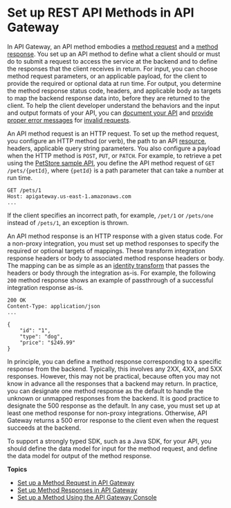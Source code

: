 # Set up REST API Methods in API Gateway<a name="how-to-method-settings"></a>

 In API Gateway, an API method embodies a [method request](https://docs.aws.amazon.com/apigateway/api-reference/resource/method/) and a [method response](https://docs.aws.amazon.com/apigateway/api-reference/resource/method-response/)\. You set up an API method to define what a client should or must do to submit a request to access the service at the backend and to define the responses that the client receives in return\. For input, you can choose method request parameters, or an applicable payload, for the client to provide the required or optional data at run time\. For output, you determine the method response status code, headers, and applicable body as targets to map the backend response data into, before they are returned to the client\. To help the client developer understand the behaviors and the input and output formats of your API, you can [document your API](api-gateway-documenting-api.md) and [provide proper error messages](api-gateway-gatewayResponse-definition.md#customize-gateway-responses) for [invalid requests](api-gateway-method-request-validation.md)\. 

An API method request is an HTTP request\. To set up the method request, you configure an HTTP method \(or verb\), the path to an API [resource](https://docs.aws.amazon.com/apigateway/api-reference/resource/resource/), headers, applicable query string parameters\. You also configure a payload when the HTTP method is `POST`, `PUT`, or `PATCH`\. For example, to retrieve a pet using the [PetStore sample API](api-gateway-create-api-from-example.md), you define the API method request of `GET /pets/{petId}`, where `{petId}` is a path parameter that can take a number at run time\.

```
GET /pets/1
Host: apigateway.us-east-1.amazonaws.com
...
```

If the client specifies an incorrect path, for example, `/pet/1` or `/pets/one` instead of `/pets/1`, an exception is thrown\.

An API method response is an HTTP response with a given status code\. For a non\-proxy integration, you must set up method responses to specify the required or optional targets of mappings\. These transform integration response headers or body to associated method response headers or body\. The mapping can be as simple as an [identity transform](https://en.wikipedia.org/wiki/Identity_transform) that passes the headers or body through the integration as\-is\. For example, the following `200` method response shows an example of passthrough of a successful integration response as\-is\.

```
200 OK 
Content-Type: application/json
...

{
    "id": "1",
    "type": "dog",
    "price": "$249.99"
}
```

In principle, you can define a method response corresponding to a specific response from the backend\. Typically, this involves any 2XX, 4XX, and 5XX responses\. However, this may not be practical, because often you may not know in advance all the responses that a backend may return\. In practice, you can designate one method response as the default to handle the unknown or unmapped responses from the backend\. It is good practice to designate the 500 response as the default\. In any case, you must set up at least one method response for non\-proxy integrations\. Otherwise, API Gateway returns a 500 error response to the client even when the request succeeds at the backend\.

 To support a strongly typed SDK, such as a Java SDK, for your API, you should define the data model for input for the method request, and define the data model for output of the method response\. 

**Topics**
+ [Set up a Method Request in API Gateway](api-gateway-method-settings-method-request.md)
+ [Set up Method Responses in API Gateway](api-gateway-method-settings-method-response.md)
+ [Set up a Method Using the API Gateway Console](how-to-set-up-method-using-console.md)